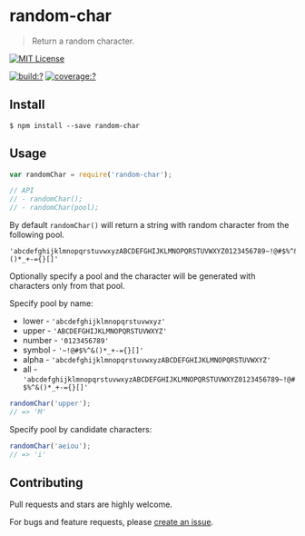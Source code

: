 # random-char
  
> Return a random character.

[![MIT License](https://img.shields.io/badge/license-MIT_License-green.svg?style=flat-square)](https://github.com/mock-end/random-char/blob/master/LICENSE)

[![build:?](https://img.shields.io/travis/mock-end/random-char/master.svg?style=flat-square)](https://travis-ci.org/mock-end/random-char)
[![coverage:?](https://img.shields.io/coveralls/mock-end/random-char/master.svg?style=flat-square)](https://coveralls.io/github/mock-end/random-char)


## Install

```
$ npm install --save random-char 
```

## Usage

```js
var randomChar = require('random-char');

// API
// - randomChar();
// - randomChar(pool);
```

By default `randomChar()` will return a string with random character from the following pool.

```
'abcdefghijklmnopqrstuvwxyzABCDEFGHIJKLMNOPQRSTUVWXYZ0123456789~!@#$%^&()*_+-={}[]'
```

Optionally specify a pool and the character will be generated with characters only from that pool.

Specify pool by name:

- lower - `'abcdefghijklmnopqrstuvwxyz'`
- upper - `'ABCDEFGHIJKLMNOPQRSTUVWXYZ'`
- number - `'0123456789'`
- symbol - `'~!@#$%^&()*_+-={}[]'`
- alpha - `'abcdefghijklmnopqrstuvwxyzABCDEFGHIJKLMNOPQRSTUVWXYZ'`
- all - `'abcdefghijklmnopqrstuvwxyzABCDEFGHIJKLMNOPQRSTUVWXYZ0123456789~!@#$%^&()*_+-={}[]'`


```js
randomChar('upper');
// => 'M'
```

Specify pool by candidate characters: 

```js
randomChar('aeiou');
// => 'i'
```

## Contributing

Pull requests and stars are highly welcome.

For bugs and feature requests, please [create an issue](https://github.com/mock-end/random-char/issues/new).
